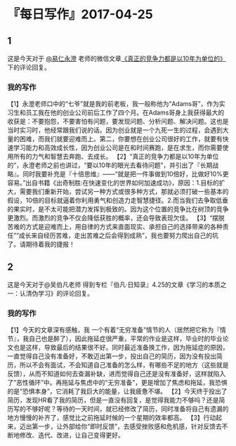 # 『每日写作』2017-04-25

## 1
这是今天对于 [@易仁永澄](http://weibo.com/u/1640237087) 老师的微信文章[《真正的竞争力都是以10年为单位的》](http://mp.weixin.qq.com/s/VhDhYvKiE2kQA7nXB2qYTw)下的评论回复。

### 我的写作

【1】永澄老师口中的“七爷”就是我的前老板，我一般称他为“Adams哥”，作为实习生和员工我在他的创业公司前后工作了四个月。在Adams哥身上我获得最大的收获是：不要抱怨，不要害怕有问题，要发现问题、分析问题、解决问题。这也是当时实习时，他经常跟我们说的话。因为创业就是一个九死一生的过程，会遇到大量的困难，而我们就要迎难而上。第二，你要想在创业公司很好的工作，就要有快速学习能力和高效成长性，因为创业公司是在和时间赛跑，是在求生，而你需要使用所有的力气和智慧去奔跑、去成长。
【2】“真正的竞争力都是以10年为单位的”，永澄老师之前也讲过，“要以10年的眼光去看待问题”，并引出了『长期战略』。同时我要补充是『十倍思维』——“就是把一件事做到10倍好，比做好10%更容易。”出自书籍《出奇制胜:在快速变化的世界如何加速成功》，原因：1.目标的扩大，需要我们重新开始，尝试另一种方式或很多种方式，那就必须打破一些基本的假设，10倍的目标就逼着你利用勇气和创造力走智慧捷径。2.而当我们去争取低垂的果实时，是不太可能把潜力发挥到极致的。因为这个位置的竞争比在树顶的竞争更激烈。而激烈的竞争不仅会降低获胜的概率，还会导致表现欠佳。
【3】“摆脱苦难的方式是迎难而上，用自律的方式来直面现实、承担自己的选择带来的各种责任”“成长来自经历苦难，走出苦难之后会得到成熟”，我也要努力爬出自己的坑了。请期待着我的捷报！

## 2
这是今天对于@吴伯凡老师 得到专栏『伯凡·日知录』4.25的文章《学习的本质之一：认清伪学习》的评论回复。

### 我的写作

【1】今天的文章深有感触，我 一个有着“无穷准备”情节的人（居然把它称为『情节』，我自己也是醉了），因此拖延症很严重，平常的作业是这样，毕业时的毕业论文也是这样，导致最后的结果很不好。同时最近准备换工作，因为拖延症的原因，一直觉得自己没有准备好，不敢迈出第一步，投出自己的简历，因为没有投出简历，所以不会有面试，不会知道自己准备的怎么样，有哪些不足的地方（这些就是反馈），从而不知道如何去查漏补缺，进而觉得自己还是没有准备好，这样就陷入了”恶性循环”中。再拖延与焦虑中的“无穷准备”，更是增加了焦虑和拖延，我恐惧的是“恐惧本身”，它消耗了我巨大的能量，让我疲惫不堪。
【2】今天终于投出了简历，发现HR看了我的简历，但是一直没有回复，是觉得我能力不够吗？还是简历写的不够好呢？等待的一天时间，就已经修改了简历，同时准备将自己有遗漏的地方慢慢的补齐了，感觉比之前拖延时候的一个星期的效率都高。
【3】行动起来，迈出第一步，让外部给你“即时反馈”，去感受挫败感和危机感，针对反馈去不断地修改、迭代、改进，让自己变得更好。